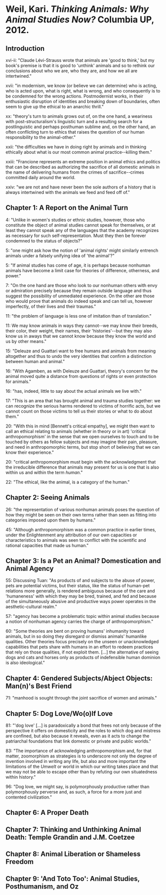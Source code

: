 Weil, Kari. *Thinking Animals: Why Animal Studies Now?* Columbia UP, 2012.
===

Introduction
---

xvi-ii:  "Claude Lévi-Strauss wrote that animals are 'good to think,' but my book's premise is that it is good to 'unthink' animals and so to rethink our conclusions about who we are, who they are, and how we all are intertwined."

xvii:  "in modernism, we know (or believe we can determine) who is acting, who is acted upon, what is right, what is wrong, and who consequently is to be condemned for the wrong actions. Postmodernist works, in their enthusiastic disruption of identities and breaking down of boundaries, often seem to give up the ethical to an anarchic thrill."

xx:  "theory's turn to animals grows out of, on the one hand, a weariness with post-structuralism's linguistic turn and a resulting search for a postlinguistic and perhaps posthuman sublime and, on the other hand, an often conflicting turn to ethics that raises the question of our human responsibility to the animal-other."

xxii:  "the difficulties we have in doing right by animals and in thinking ethically about what is our most common animal practice--killing them."

xxiii:  "Francione represents an extreme position in animal ethics and politics that can be described as authorizing the sacrifice of all domestic animals in the name of delivering humans from the crimes of sacrifice--crimes committed daily around the world.

xxiv:  "we are not and have never been the sole authors of a history that is always intertwined with the animals we feed and feed off of."

Chapter 1: A Report on the Animal Turn
---

4:  "Unlike in women's studies or ethnic studies, however, those who constitute the object of animal studies cannot speak for themselves, or at least they cannot speak any of the languages that the academy recognizes as necessary for such self-representation. Must they then be forever condemned to the status of objects?"

5:  "one might ask how the notion of 'animal rights' might similarly entrench animals under a falsely unifying idea of 'the animal'?"

5:  "If animal studies has come of age, it is perhaps because nonhuman animals have become a limit case for theories of difference, otherness, and power."

7:  "On the one hand are those who look to our nonhuman others with envy or admiration precisely because they remain outside language and thus suggest the possibility of unmediated experience. On the other are those who would prove that animals do indeed speak and can tell us, however imperfectly, of their lives and their traumas."

11:  "the problem of language is less one of imitation than of translation."

11:  We may know animals in ways they cannot--we may know their breeds, their color, their weight, their names, their 'histories'--but they may also know us in aways that we cannot know because they know the world and us by other means."

15:  "Deleuze and Guattari want to free humans and animals from meaning altogether and thus to undo the very identities that confirm a distinction between human and animal."

16:  "With Agamben, as with Deleuze and Guattari, theory's concern for the animal moved quite a distance from questions of rights or even protection for animals."

16:  "has, indeed, little to say about the actual animals we live with."

17:  "This is an area that has brought animal and trauma studies together: we can recognize the serious harms rendered to victims of horrific acts, but we cannot count on those victims to tell us their stories or what to do about them."

20:  "With this in mind [Bennett's critical empathy], we might then want to call an ethical relating to animals (whether in theory or in art) 'critical anthropomorphism' in the sense that we open ourselves to touch and to be touched by others as fellow subjects and may imagine their pain, pleasure, and need in anthropomorphic terms, but stop short of believing that we can know their experience."

20:  "critical anthropomorphism must begin with the acknowledgment that the irreducible difference that animals may present for us is one that is also within us and within the term *human*."

22:  "The ethical, like the animal, is a category of the human."

Chapter 2: Seeing Animals
---

26:  "the representation of various nonhuman animals poses the question of how they might be seen on their own terms rather than seen as fitting into categories imposed upon them by humans."

45:  "Although anthropomorphism was a common practice in earlier times, under the Enlightenment any attribution of our own capacities or characteristics to animals was seen to conflict with the scientific and rational capacities that made us human."

Chapter 3: Is a Pet an Animal? Domestication and Animal Agency
---

55:  Discussing Tuan: "As products of and subjects to the abuse of power, pets are potential victims, but their status, like the status of human-pet relations more generally, is rendered ambiguous because of the care and 'humaneness' with which they may be bred, trained, and fed and because of the simultaneously abusive and productive ways power operates in the aesthetic-cultural realm."

57:  "agency has become a problematic topic within animal studies because a notion of nonhuman agency carries the charge of anthropomorphism."

60:  "Some theories are bent on proving humans' inhumanity toward animals, but in so doing they disregard or dismiss animals' humanlike qualities. Other theories focus precisely on the unseen or unacknowledged capabilities that pets share with humans in an effort to redeem practices that rely on those qualities, if not exploit them. […] the alternative of seeing dogs and cats and horses only as products of indefensible human dominion is also ideological."

Chapter 4: Gendered Subjects/Abject Objects: Man(n)'s Best Friend
---

71:  "manhood is sought through the joint sacrifice of women and animals."

Chapter 5: Dog Love/Wo(o)lf Love
---

81:  "'dog love' […] is paradoxically a bond that frees not only because of the perspective it offers on domesticity and the roles to which dog and mistress are confined, but also because it reveals, even as it acts to change the patriarchal foundations that link domestic or private and public worlds."

83:  "The importance of acknowledging anthropomorphism and, for that matter, zoomorphism as strategies is to underscore not only the degree of invention involved in writing any life, but also and more important the limitations of the *Umwelt* or world in which our writing takes place and that we may not be able to escape other than by refuting our own situatedness within history."

96:  "Dog love, we might say, is polymorphously productive rather than polymorphously perverse and, as such, a force for a more just and contented civilization."

Chapter 6: A Proper Death
---

Chapter 7: Thinking and Unthinking Animal Death: Temple Grandin and J.M. Coetzee
---

Chapter 8: Animal Liberation or Shameless Freedom
---

Chapter 9: 'And Toto Too': Animal Studies, Posthumanism, and Oz
---